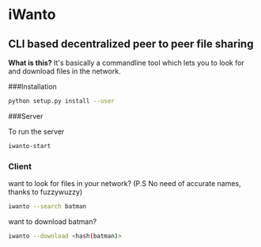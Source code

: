 # iWanto
## CLI based decentralized peer to peer file sharing

__What is this?__ 
It's basically a commandline tool which lets you to look for and download files in the network. 

###Installation
```sh
python setup.py install --user
```

###Server

To run the server
```sh
iwanto-start
```

### Client 
want to look for files in your network? (P.S No need of accurate names, thanks to fuzzywuzzy)
```sh
iwanto --search batman
```

want to download batman? 
```sh
iwanto --download <hash(batman)>
```
